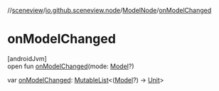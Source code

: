 //[sceneview](../../../index.md)/[io.github.sceneview.node](../index.md)/[ModelNode](index.md)/[onModelChanged](on-model-changed.md)

# onModelChanged

[androidJvm]\
open fun [onModelChanged](on-model-changed.md)(mode: [Model](../../io.github.sceneview.model/index.md#1227607086%2FClasslikes%2F-1571379623)?)

var [onModelChanged](on-model-changed.md): [MutableList](https://kotlinlang.org/api/latest/jvm/stdlib/kotlin.collections/-mutable-list/index.html)&lt;([Model](../../io.github.sceneview.model/index.md#1227607086%2FClasslikes%2F-1571379623)?) -&gt; [Unit](https://kotlinlang.org/api/latest/jvm/stdlib/kotlin/-unit/index.html)&gt;
